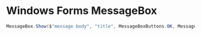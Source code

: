 # Windows Forms MessageBox

```cs
MessageBox.Show($"message body", "title", MessageBoxButtons.OK, MessageBoxIcon.Error);
```
